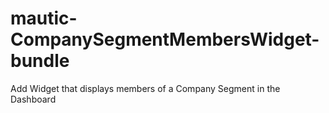 # mautic-CompanySegmentMembersWidget-bundle
Add Widget that displays members of a Company Segment in the Dashboard
